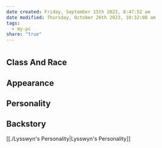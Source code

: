 ```yaml
---
date created: Friday, September 15th 2023, 8:47:52 am
date modified: Thursday, October 26th 2023, 10:32:08 am
tags:
  - my-pc
share: "true"
---
```


# 
## Class And Race

## Appearance

## Personality

## Backstory
[[./Lysswyn's Personality|Lysswyn's Personality]]